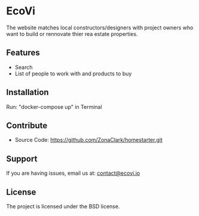# EcoVi

The website matches local constructors/designers with project owners who want to build or rennovate thier rea estate properties.

Features
--------

- Search
- List of people to work with and products to buy

Installation
------------

Run: "docker-compose up" in Terminal

Contribute
----------

- Source Code: https://github.com/ZonaClark/homestarter.git

Support
-------

If you are having issues, email us at: contact@ecovi.io

License
-------

The project is licensed under the BSD license.
